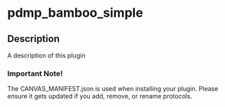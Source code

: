 pdmp_bamboo_simple
==================

## Description

A description of this plugin

### Important Note!

The CANVAS_MANIFEST.json is used when installing your plugin. Please ensure it
gets updated if you add, remove, or rename protocols.
